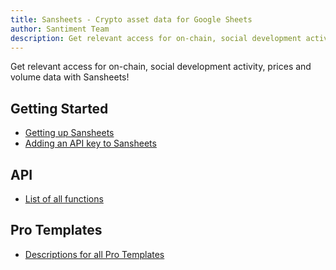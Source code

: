 ```yaml
---
title: Sansheets - Crypto asset data for Google Sheets
author: Santiment Team
description: Get relevant access for on-chain, social development activity, prices and volume data with Sansheets!
---
```


Get relevant access for on-chain, social development activity, prices and volume data with Sansheets!

## Getting Started

- [Getting up Sansheets](/sansheets/setting-up/)
- [Adding an API key to Sansheets](/sansheets/adding-an-api-key/)

## API

- [List of all functions](/sansheets/functions/)

## Pro Templates

- [Descriptions for all Pro Templates](/sansheets/pro-templates/)

